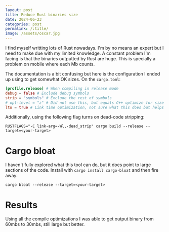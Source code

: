 ```yaml
---
layout: post
title: Reduce Rust binaries size
date: 2024-06-23
categories: post
permalink: /:title/
image: /assets/oscar.jpg
---
```


I find myself writting lots of Rust nowadays. I'm by no means an expert but I need to make due with my limited knowledge. A constant problem I'm facing is that the binaries outputted by Rust are huge. This is specially a problem on mobile where each Mb counts.

The documentation is a bit confusing but here is the configuration I ended up using to get somewhat OK sizes. On the `cargo.toml`:

```toml
[profile.release] # When compiling in release mode
debug = false # Exclude debug symbols
strip = "symbols" # Exclude the rest of symbols
# opt-level = "z" # Did not use this, but equals C++ optimize for size (O3?)
lto = true # Link time optimization, not sure what this does but helps reduce the size
```

Additionally, using the following flag turns on dead-code stripping:

```
RUSTFLAGS="-C link-arg=-Wl,-dead_strip" cargo build --release --target=<your-target>
```

# Cargo bloat

I haven't fully explored what this tool can do, but it does point to large sections of the code. Install with `cargo install cargo-bloat` and then fire away:

```
cargo bloat --release --target=<your-target>
```

# Results

Using all the compile optimizations I was able to get output binary from 60mbs to 30mbs, still large but better.
